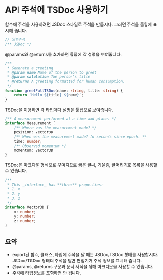 # API 주석에 TSDoc 사용하기

함수에 주석을 사용하려면 JSDoc 스타일로 주석을 만듭시다. 그러면 주석을 툴팁에 표시해 줍니다.

```ts
// 일반주석
/** JSDoc */
```

@params와 @returns를 추가하면 툴팁에 각 설명을 보여줍니다.

```ts
/**
 * Generate a greeting.
 * @param name Name of the person to greet
 * @param salutation The person's title
 * @returns A greeting formatted for human consumption.
 */
function greetFullTSDoc(name: string, title: string) {
	return `Hello ${title} ${name}`;
}
```

TSDoc을 이용하면 각 타입마다 설명을 툴팁으로 보여줍니다.

```ts
/** A measurement performed at a time and place. */
interface Measurement {
	/** Where was the measurement made? */
	position: Vector3D;
	/** When was the measurement made? In seconds since epoch. */
	time: number;
	/** Observed momentum */
	momentum: Vector3D;
}
```

TSDoc은 마크다운 형식으로 꾸며지므로 굵은 글씨, 기울림, 글머리기호 목록을 사용할 수 있습니다.

```ts
/**
 * This _interface_ has **three** properties:
 * 1. x
 * 2. y
 * 3. z
 */
interface Vector3D {
	x: number;
	y: number;
	z: number;
}
```

## 요약

- export된 함수, 클래스, 타입에 주석을 달 때는 JSDoc/TSDoc 형태를 사용합시다. JSDoc/TSDoc 형태의 주석을 달면 편집기가 주석 정보를 표시해 줍니다.
- @params, @returns 구문과 문서 서식을 위해 마크다운을 사용할 수 있습니다.
- 주석에 타입정보를 포함하면 안 됩니다.
